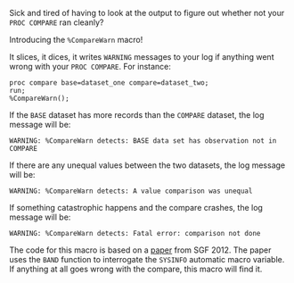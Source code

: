 Sick and tired of having to look at the output to figure out whether not your `PROC COMPARE` ran cleanly? 

Introducing the `%CompareWarn` macro! 

It slices, it dices, it writes `WARNING` messages to your log if anything went wrong with your `PROC COMPARE`. For instance:
```
proc compare base=dataset_one compare=dataset_two;
run;
%CompareWarn();
```
If the `BASE` dataset has more records than the `COMPARE` dataset, the log message will be:
```
WARNING: %CompareWarn detects: BASE data set has observation not in COMPARE
```
If there are any unequal values between the two datasets, the log message will be:
```
WARNING: %CompareWarn detects: A value comparison was unequal
```
If something catastrophic happens and the compare crashes, the log message will be:
```
WARNING: %CompareWarn detects: Fatal error: comparison not done
```

The code for this macro is based on a [paper](http://support.sas.com/resources/papers/proceedings12/063-2012.pdf) from SGF 2012. The paper uses the `BAND` function to interrogate the `SYSINFO` automatic macro variable. If anything at all goes wrong with the compare, this macro will find it.
